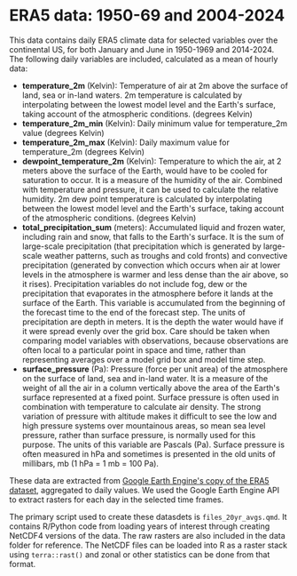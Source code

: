 # ERA5 data: 1950-69 and 2004-2024

This data contains daily ERA5 climate data for selected variables over the continental US, for both January and June in 1950-1969 and 2014-2024. The following daily variables are included, calculated as a mean of hourly data:

* **temperature_2m** (Kelvin): Temperature of air at 2m above the surface of land, sea or in-land waters. 2m temperature is calculated by interpolating between the lowest model level and the Earth's surface, taking account of the atmospheric conditions. (degrees Kelvin)
* **temperature_2m_min** (Kelvin): Daily minimum value for temperature_2m value (degrees Kelvin)
* **temperature_2m_max** (Kelvin): Daily maximum value for temperature_2m (degrees Kelvin)
* **dewpoint_temperature_2m** (Kelvin): Temperature to which the air, at 2 meters above the surface of the Earth, would have to be cooled for saturation to occur. It is a measure of the humidity of the air. Combined with temperature and pressure, it can be used to calculate the relative humidity. 2m dew point temperature is calculated by interpolating between the lowest model level and the Earth's surface, taking account of the atmospheric conditions. (degrees Kelvin)
* **total_precipitation_sum** (meters): Accumulated liquid and frozen water, including rain and snow, that falls to the Earth's surface. It is the sum of large-scale precipitation (that precipitation which is generated by large-scale weather patterns, such as troughs and cold fronts) and convective precipitation (generated by convection which occurs when air at lower levels in the atmosphere is warmer and less dense than the air above, so it rises). Precipitation variables do not include fog, dew or the precipitation that evaporates in the atmosphere before it lands at the surface of the Earth. This variable is accumulated from the beginning of the forecast time to the end of the forecast step. The units of precipitation are depth in meters. It is the depth the water would have if it were spread evenly over the grid box. Care should be taken when comparing model variables with observations, because observations are often local to a particular point in space and time, rather than representing averages over a model grid box and model time step.
* **surface_pressure** (Pa): Pressure (force per unit area) of the atmosphere on the surface of land, sea and in-land water. It is a measure of the weight of all the air in a column vertically above the area of the Earth's surface represented at a fixed point. Surface pressure is often used in combination with temperature to calculate air density. The strong variation of pressure with altitude makes it difficult to see the low and high pressure systems over mountainous areas, so mean sea level pressure, rather than surface pressure, is normally used for this purpose. The units of this variable are Pascals (Pa). Surface pressure is often measured in hPa and sometimes is presented in the old units of millibars, mb (1 hPa = 1 mb = 100 Pa).

These data are extracted from [Google Earth Engine's copy of the ERA5 dataset](https://developers.google.com/earth-engine/datasets/catalog/ECMWF_ERA5_LAND_DAILY_AGGR), aggregated to daily values. We used the Google Earth Engine API to extract rasters for each day in the selected time frames.

The primary script used to create these datasdets is `files_20yr_avgs.qmd`. It contains R/Python code from loading years of interest through creating NetCDF4 versions of the data. The raw rasters are also included in the data folder for reference. The NetCDF files can be loaded into R as a raster stack using `terra::rast()` and zonal or other statistics can be done from that format.
